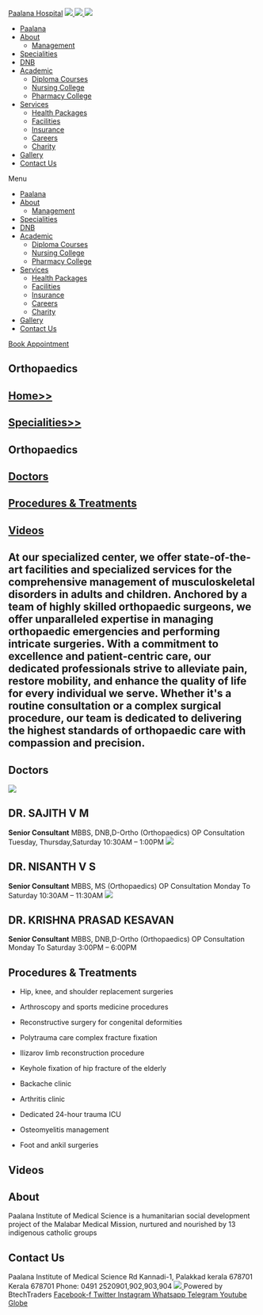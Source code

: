 [Paalana Hospital](https://paalana.in/orthopaedics-2/<https:/paalana.in> "Paalana Hospital")
[ ![](https://paalana.in/wp-content/uploads/2022/08/Untitled-2.png) ](https://paalana.in/orthopaedics-2/<https:/paalana.in/>)
[ ![](https://paalana.in/wp-content/uploads/2024/09/Group-883-1024x295.png) ](https://paalana.in/orthopaedics-2/<https:/paalana.in/>)
![](https://paalana.in/wp-content/uploads/2024/09/164073682_3625173097592065_7499118900655108432_n-1-1.jpg)
  * [Paalana](https://paalana.in/orthopaedics-2/<https:/paalana.in/>)
  * [About](https://paalana.in/orthopaedics-2/<https:/paalana.in/about/>)
    * [Management](https://paalana.in/orthopaedics-2/<https:/paalana.in/management/>)
  * [Specialities](https://paalana.in/orthopaedics-2/<https:/paalana.in/specialities/>)
  * [DNB](https://paalana.in/orthopaedics-2/<https:/paalana.in/diplomate-national-board-dnb/>)
  * [Academic](https://paalana.in/orthopaedics-2/<#>)
    * [Diploma Courses](https://paalana.in/orthopaedics-2/<https:/paalana.in/academic/>)
    * [Nursing College](https://paalana.in/orthopaedics-2/<https:/sanjocollegeofnursing.org/>)
    * [Pharmacy College](https://paalana.in/orthopaedics-2/<http:/www.sanjocps.com/>)
  * [Services](https://paalana.in/orthopaedics-2/<#>)
    * [Health Packages](https://paalana.in/orthopaedics-2/<https:/paalana.in/health-packages/>)
    * [Facilities](https://paalana.in/orthopaedics-2/<https:/paalana.in/facilities/>)
    * [Insurance](https://paalana.in/orthopaedics-2/<https:/paalana.in/insurance/>)
    * [Careers](https://paalana.in/orthopaedics-2/<https:/paalana.in/careers/>)
    * [Charity](https://paalana.in/orthopaedics-2/<https:/paalana.in/charity/>)
  * [Gallery](https://paalana.in/orthopaedics-2/<https:/paalana.in/our-gallery/>)
  * [Contact Us](https://paalana.in/orthopaedics-2/<https:/paalana.in/contact-us/>)


Menu
  * [Paalana](https://paalana.in/orthopaedics-2/<https:/paalana.in/>)
  * [About](https://paalana.in/orthopaedics-2/<https:/paalana.in/about/>)
    * [Management](https://paalana.in/orthopaedics-2/<https:/paalana.in/management/>)
  * [Specialities](https://paalana.in/orthopaedics-2/<https:/paalana.in/specialities/>)
  * [DNB](https://paalana.in/orthopaedics-2/<https:/paalana.in/diplomate-national-board-dnb/>)
  * [Academic](https://paalana.in/orthopaedics-2/<#>)
    * [Diploma Courses](https://paalana.in/orthopaedics-2/<https:/paalana.in/academic/>)
    * [Nursing College](https://paalana.in/orthopaedics-2/<https:/sanjocollegeofnursing.org/>)
    * [Pharmacy College](https://paalana.in/orthopaedics-2/<http:/www.sanjocps.com/>)
  * [Services](https://paalana.in/orthopaedics-2/<#>)
    * [Health Packages](https://paalana.in/orthopaedics-2/<https:/paalana.in/health-packages/>)
    * [Facilities](https://paalana.in/orthopaedics-2/<https:/paalana.in/facilities/>)
    * [Insurance](https://paalana.in/orthopaedics-2/<https:/paalana.in/insurance/>)
    * [Careers](https://paalana.in/orthopaedics-2/<https:/paalana.in/careers/>)
    * [Charity](https://paalana.in/orthopaedics-2/<https:/paalana.in/charity/>)
  * [Gallery](https://paalana.in/orthopaedics-2/<https:/paalana.in/our-gallery/>)
  * [Contact Us](https://paalana.in/orthopaedics-2/<https:/paalana.in/contact-us/>)


[ Book Appointment ](https://paalana.in/orthopaedics-2/<https:/bit.ly/pmchysan>)
## Orthopaedics
## [Home>>](https://paalana.in/orthopaedics-2/<https:/paalana.in>)
## [Specialities>>](https://paalana.in/orthopaedics-2/<https:/paalana.in/specialities/>)
## Orthopaedics
## [Doctors](https://paalana.in/orthopaedics-2/<#docs>)
## [Procedures & Treatments](https://paalana.in/orthopaedics-2/<#pros>)
## [Videos](https://paalana.in/orthopaedics-2/<#videos>)
## At our specialized center, we offer state-of-the-art facilities and specialized services for the comprehensive management of musculoskeletal disorders in adults and children. Anchored by a team of highly skilled orthopaedic surgeons, we offer unparalleled expertise in managing orthopaedic emergencies and performing intricate surgeries. With a commitment to excellence and patient-centric care, our dedicated professionals strive to alleviate pain, restore mobility, and enhance the quality of life for every individual we serve. Whether it's a routine consultation or a complex surgical procedure, our team is dedicated to delivering the highest standards of orthopaedic care with compassion and precision.
## Doctors
![](https://paalana.in/wp-content/uploads/2024/11/dr-saijithOrthopaedics-1.png)
## DR. SAJITH V M 
**Senior Consultant**
MBBS, DNB,D-Ortho (Orthopaedics)
OP Consultation
Tuesday, Thursday,Saturday
10:30AM – 1:00PM
![](https://paalana.in/wp-content/uploads/2024/06/doctor-placeholder-male.jpg)
## DR. NISANTH V S 
**Senior Consultant**
MBBS, MS (Orthopaedics)
OP Consultation
Monday To Saturday
10:30AM – 11:30AM
![](https://paalana.in/wp-content/uploads/2024/11/dr-KPOrthopaedics-1.png)
##  DR. KRISHNA PRASAD KESAVAN 
**Senior Consultant**
MBBS, DNB,D-Ortho (Orthopaedics)
OP Consultation
Monday To Saturday
3:00PM – 6:00PM
## Procedures & Treatments
  * Hip, knee, and shoulder replacement surgeries
  * Arthroscopy and sports medicine procedures
  * Reconstructive surgery for congenital deformities
  * Polytrauma care complex fracture fixation
  * Ilizarov limb reconstruction procedure
  * Keyhole fixation of hip fracture of the elderly


  * Backache clinic
  * Arthritis clinic
  * Dedicated 24-hour trauma ICU
  * Osteomyelitis management
  * Foot and ankil surgeries


## Videos
## About
Paalana Institute of Medical Science is a humanitarian social development project of the Malabar Medical Mission, nurtured and nourished by 13 indigenous catholic groups 
## Contact Us
Paalana Institute of Medical Science Rd
Kannadi-1, Palakkad kerala 678701
Kerala 678701
Phone: 0491 2520901,902,903,904
[ ](https://paalana.in/orthopaedics-2/<https:/www.facebook.com/paalana.pims>) [ ](https://paalana.in/orthopaedics-2/<https:/www.instagram.com/paalana_hospital/>) [ ](https://paalana.in/orthopaedics-2/<https:/www.youtube.com/@paalanainstituteofmedicals9226>)
[ ![](https://paalana.in/wp-content/uploads/2024/09/Group-884.png) ](https://paalana.in/orthopaedics-2/<https:/paalana.in/>)
Powered by BtechTraders
[ Facebook-f ](https://paalana.in/orthopaedics-2/<https:/www.facebook.com/btechtraderspage/>) [ Twitter ](https://paalana.in/orthopaedics-2/<https:/twitter.com/BtechTraders>) [ Instagram ](https://paalana.in/orthopaedics-2/<https:/www.instagram.com/btech_traders/>) [ Whatsapp ](https://paalana.in/orthopaedics-2/<https:wa.me/+919447090274>) [ Telegram ](https://paalana.in/orthopaedics-2/<https:/t.me/stockexTrading>) [ Youtube ](https://paalana.in/orthopaedics-2/<https:/www.youtube.com/c/Btechtraders>) [ Globe ](https://paalana.in/orthopaedics-2/<https:/btechtraders.com/>)
